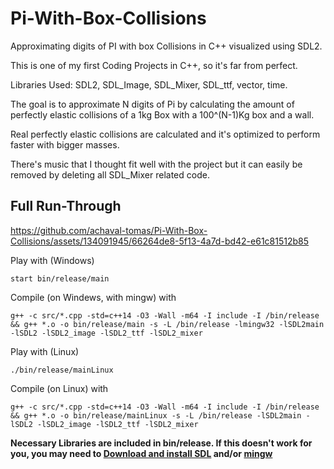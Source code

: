# Pi-With-Box-Collisions
Approximating digits of PI with box Collisions in C++ visualized using SDL2. 

This is one of my first Coding Projects in C++, so it's far from perfect.

Libraries Used: SDL2, SDL_Image, SDL_Mixer, SDL_ttf, vector, time.

The goal is to approximate N digits of Pi by calculating the amount of perfectly elastic collisions of a 1kg Box with a 100^(N-1)Kg box and a wall.

Real perfectly elastic collisions are calculated and it's optimized to perform faster with bigger masses. 

There's music that I thought fit well with the project but it can easily be removed by deleting all SDL_Mixer related code.

## Full Run-Through
https://github.com/achaval-tomas/Pi-With-Box-Collisions/assets/134091945/66264de8-5f13-4a7d-bd42-e61c81512b85


Play with (Windows)
````
start bin/release/main
````
Compile (on Windews, with mingw) with
````
g++ -c src/*.cpp -std=c++14 -O3 -Wall -m64 -I include -I /bin/release && g++ *.o -o bin/release/main -s -L /bin/release -lmingw32 -lSDL2main -lSDL2 -lSDL2_image -lSDL2_ttf -lSDL2_mixer
````
Play with (Linux)
````
./bin/release/mainLinux
````
Compile (on Linux) with
````
g++ -c src/*.cpp -std=c++14 -O3 -Wall -m64 -I include -I /bin/release && g++ *.o -o bin/release/mainLinux -s -L /bin/release -lSDL2main -lSDL2 -lSDL2_image -lSDL2_ttf -lSDL2_mixer
````

**Necessary Libraries are included in bin/release. If this doesn't work for you, you may need to [Download and install SDL](https://www.libsdl.org/) and/or [mingw](https://www.mingw-w64.org/)**
